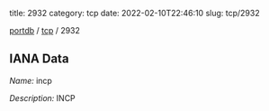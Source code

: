 title: 2932
category: tcp
date: 2022-02-10T22:46:10
slug: tcp/2932

[portdb](/) / [tcp](/category/tcp.html) / 2932


## IANA Data

_Name:_ incp

_Description:_ INCP

